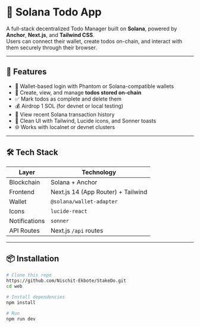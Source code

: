 # 📝 Solana Todo App

A full-stack decentralized Todo Manager built on **Solana**, powered by **Anchor**, **Next.js**, and **Tailwind CSS**.  
Users can connect their wallet, create todos on-chain, and interact with them securely through their browser.

---

## 🚀 Features

- 🔐 Wallet-based login with Phantom or Solana-compatible wallets  
- 🧾 Create, view, and manage **todos stored on-chain**  
- ✅ Mark todos as complete and delete them  
- 💰 Airdrop 1 SOL (for devnet or local testing)  
- 📜 View recent Solana transaction history  
- 💅 Clean UI with Tailwind, Lucide icons, and Sonner toasts  
- 🌐 Works with localnet or devnet clusters

---

## 🛠️ Tech Stack

| Layer       | Technology                         |
|-------------|-------------------------------------|
| Blockchain  | Solana + Anchor                     |
| Frontend    | Next.js 14 (App Router) + Tailwind  |
| Wallet      | `@solana/wallet-adapter`            |
| Icons       | `lucide-react`                      |
| Notifications | `sonner`                          |
| API Routes  | Next.js `/api` routes               |

---

## 📦 Installation

```bash
# Clone this repo
https://github.com/Nischit-Ekbote/StakeDo.git
cd web

# Install dependencies
npm install

# Run
npm run dev
